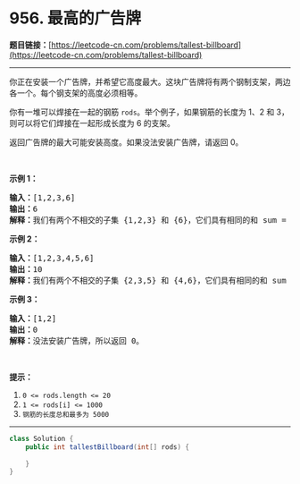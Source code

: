 # 956. 最高的广告牌

**题目链接：**[https://leetcode-cn.com/problems/tallest-billboard](https://leetcode-cn.com/problems/tallest-billboard)

---

<div class="content__1Y2H">
 <div class="notranslate">
  <p>你正在安装一个广告牌，并希望它高度最大。这块广告牌将有两个钢制支架，两边各一个。每个钢支架的高度必须相等。</p> 
  <p>你有一堆可以焊接在一起的钢筋 <code>rods</code>。举个例子，如果钢筋的长度为 1、2 和 3，则可以将它们焊接在一起形成长度为 6 的支架。</p> 
  <p>返回广告牌的最大可能安装高度。如果没法安装广告牌，请返回 0。</p> 
  <p>&nbsp;</p> 
  <p><strong>示例 1：</strong></p> 
  <pre class="language-text"><strong>输入：</strong>[1,2,3,6]
<strong>输出：</strong>6
<strong>解释：</strong>我们有两个不相交的子集 {1,2,3} 和 {6}，它们具有相同的和 sum = 6。
</pre> 
  <p><strong>示例 2：</strong></p> 
  <pre class="language-text"><strong>输入：</strong>[1,2,3,4,5,6]
<strong>输出：</strong>10
<strong>解释：</strong>我们有两个不相交的子集 {2,3,5} 和 {4,6}，它们具有相同的和 sum = 10。</pre> 
  <p><strong>示例 3：</strong></p> 
  <pre class="language-text"><strong>输入：</strong>[1,2]
<strong>输出：</strong>0
<strong>解释：</strong>没法安装广告牌，所以返回 0。</pre> 
  <p>&nbsp;</p> 
  <p><strong>提示：</strong></p> 
  <ol> 
   <li><code>0 &lt;= rods.length &lt;= 20</code></li> 
   <li><code>1 &lt;= rods[i] &lt;= 1000</code></li> 
   <li><code>钢筋的长度总和最多为 5000</code></li> 
  </ol> 
 </div>
</div>

---

```java
class Solution {
    public int tallestBillboard(int[] rods) {
        
    }
}
```